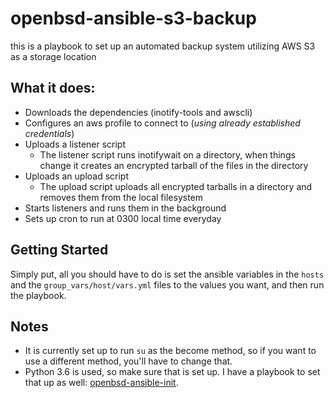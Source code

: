 # openbsd-ansible-s3-backup
this is a playbook to set up an automated backup system utilizing AWS S3 as a storage location

## What it does:
* Downloads the dependencies (inotify-tools and awscli)
* Configures an aws profile to connect to (*using already established credentials*)
* Uploads a listener script
    * The listener script runs inotifywait on a directory, when things change it creates an encrypted tarball of the files in the directory
* Uploads an upload script
    * The upload script uploads all encrypted tarballs in a directory and removes them from the local filesystem
* Starts listeners and runs them in the background
* Sets up cron to run at 0300 local time everyday

## Getting Started
Simply put, all you should have to do is set the ansible variables in the `hosts` and the `group_vars/host/vars.yml` files to the values you want, and then run the playbook.

## Notes
* It is currently set up to run `su` as the become method, so if you want to use a different method, you'll have to change that.
* Python 3.6 is used, so make sure that is set up. I have a playbook to set that up as well: [openbsd-ansible-init](https://github.com/desnudopenguino/openbsd-ansible-init).
